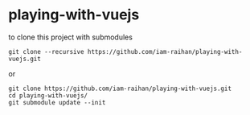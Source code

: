 # playing-with-vuejs

to clone this project with submodules
```
git clone --recursive https://github.com/iam-raihan/playing-with-vuejs.git
```
or
```
git clone https://github.com/iam-raihan/playing-with-vuejs.git
cd playing-with-vuejs/
git submodule update --init
```
